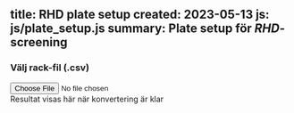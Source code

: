 title: RHD plate setup
created: 2023-05-13
js: js/plate_setup.js
summary: Plate setup för <i>RHD</i>-screening
---

### Välj rack-fil (.csv)

<input type="file" onchange="fileLoaded()" id="fileInput" />

<div id="showcontent">Resultat visas här när konvertering är klar</div>
